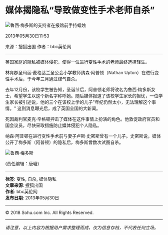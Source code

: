 # 媒体揭隐私“导致做变性手术老师自杀”

![鲁西·梅多斯的支持者在报馆前手持蜡烛](http://photocdn.sohu.com/20130530/Img377522511.jpg)

2013年05月30日11:53

来源：搜狐出国 作者：bbc英伦网

---

英国家庭的隐私被媒体侵犯，使得一位进行变性手术的老师最终选择轻生。

林肯郡圣玛丽·麦格达兰圣公会小学教师纳森·阿普顿（Nathan Upton）在进行变性手术后，于今年三月通过煤气自杀。

去年12月份，该校学生被告知，圣诞节后，阿普顿老师将改名为鲁西·梅多斯女士，希望学生以这个新名字称呼她。随后媒体报道了该校学生家长的担忧，一位学生家长被引述说，他的三个在该校上学的儿子"年纪仍然太小，无法理解这个事情。" 这则消息曝光后，成了英国全国的大新闻。 

死因裁判官麦克·辛格顿抨击了媒体在这件事情上扮演的角色。他敦促政府官员和国会议员，尽快采取措施防止媒体侵犯个人隐私。 

纳森·阿普顿在进行变性手术前与妻子卢斯·史密斯曾有一个儿子。史密斯说，媒体公开了梅多斯（阿普顿）的隐私后，梅多斯曾数次试图自杀。

![鲁西·梅多斯](http://photocdn.sohu.com/20130530/Img377522512.jpg)

(责任编辑：唐瑭) 

---

**标签**: 变性, 自杀, 媒体隐私  
**文章来源**: 搜狐出国  
**作者**: bbc英伦网  
**发布日期**: 2013年05月30日  

--- 

© 2018 Sohu.com Inc. All Rights Reserved.   

--- 

*请注意，以上内容为根据用户需求整理而成，仅为信息存档，不代表任何立场。*